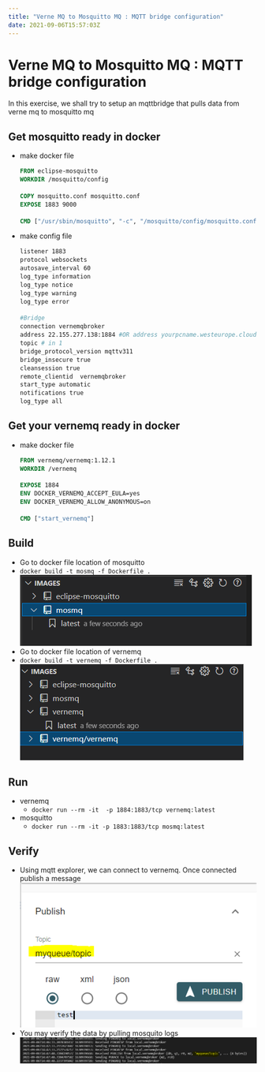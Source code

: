 ```yaml
---
title: "Verne MQ to Mosquitto MQ : MQTT bridge configuration"
date: 2021-09-06T15:57:03Z
---
```

# Verne MQ to Mosquitto MQ : MQTT bridge configuration

In this exercise, we shall try to setup an mqttbridge that pulls data from verne mq to mosquitto mq

## Get mosquitto ready in docker
- make docker file
    ```dockerfile
    FROM eclipse-mosquitto
    WORKDIR /mosquitto/config
    
    COPY mosquitto.conf mosquitto.conf
    EXPOSE 1883 9000
    
    CMD ["/usr/sbin/mosquitto", "-c", "/mosquitto/config/mosquitto.conf"]
    ```
- make config file
    ```dockerfile
    listener 1883
    protocol websockets
    autosave_interval 60
    log_type information
    log_type notice
    log_type warning
    log_type error

    #Bridge
    connection vernemqbroker
    address 22.155.277.138:1884 #OR address yourpcname.westeurope.cloudapp.azure.com:1884
    topic # in 1
    bridge_protocol_version mqttv311
    bridge_insecure true
    cleansession true
    remote_clientid  vernemqbroker
    start_type automatic
    notifications true
    log_type all
    ```
## Get your vernemq ready in docker
- make docker file
    ```dockerfile
    FROM vernemq/vernemq:1.12.1
    WORKDIR /vernemq
    
    EXPOSE 1884
    ENV DOCKER_VERNEMQ_ACCEPT_EULA=yes
    ENV DOCKER_VERNEMQ_ALLOW_ANONYMOUS=on
    
    CMD ["start_vernemq"]
    ```
## Build
- Go to docker file location of mosquitto
- `docker build -t mosmq -f Dockerfile .`
![docker build mosquitto](images/dockerbuild-mosquitto.png)
- Go to docker file location of vernemq
- `docker build -t vernemq -f Dockerfile .`
![docker build verne](images/dockerbuild-vernemq.png)
## Run
- vernemq
    - `docker run --rm -it  -p 1884:1883/tcp vernemq:latest`
- mosquitto
    - `docker run --rm -it -p 1883:1883/tcp mosmq:latest`
## Verify
-  Using mqtt explorer, we can connect to vernemq. Once connected publish a message
![docker build mosquitto](images/publishtoverne.png)
- You may verify the data by pulling mosquito logs
![docker build mosquitto](images/receiveatmosquitto.png)



